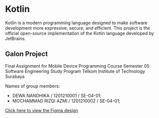 # Kotlin
Kotlin is a modern programming language designed to make software development more expressive, secure, and efficient. This project is the official open-source implementation of the Kotlin language developed by JetBrains.

## Galon Project
Final Assignment for Mobile Device Programming Course Semester 05 Software Engineering Study Program Telkom Institute of Technology Surabaya

Names of group members:

* DEWA NANDHIKA        / 1201210001 / SE-04-01;
* MOCHAMMAD RIZQI AZMI / 1201210002 / SE-04-01;

[Click here to view the Figma design](https://www.figma.com/file/O0EwtQlucfhvwrUvSI1aRC/GALON?type=design&mode=design&t=HJKzTv0471bBnp3E-1)
